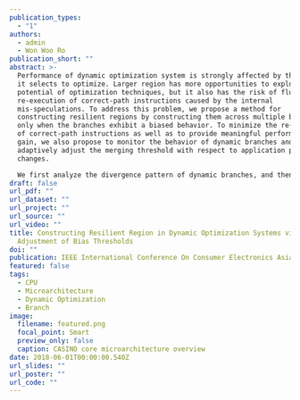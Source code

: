 ```yaml
---
publication_types:
  - "1"
authors:
  - admin
  - Won Woo Ro
publication_short: ""
abstract: >-
  Performance of dynamic optimization system is strongly affected by the region
  it selects to optimize. Larger region has more opportunities to exploit the
  potential of optimization techniques, but it also has the risk of flushing and
  re-execution of correct-path instructions caused by the internal
  mis-speculations. To address this problem, we propose a method for
  constructing resilient regions by constructing them across multiple branches
  only when the branches exhibit a biased behavior. To minimize the re-execution
  of correct-path instructions as well as to provide meaningful performance
  gain, we also propose to monitor the behavior of dynamic branches and
  adaptively adjust the merging threshold with respect to application phase
  changes.

  We first analyze the divergence pattern of dynamic branches, and then describe proposed region construction techniques (static and dynamic methods). Our evaluation results show that the proposed design with dynamic adjustment scheme shows the best coverage (over 85%) with negligible performance degradation.
draft: false
url_pdf: ""
url_dataset: ""
url_project: ""
url_source: ""
url_video: ""
title: Constructing Resilient Region in Dynamic Optimization Systems via Dynamic
  Adjustment of Bias Thresholds
doi: ""
publication: IEEE International Conference On Consumer Electronics Asia (ICCE-ASIA)
featured: false
tags:
  - CPU
  - Microarchitecture
  - Dynamic Optimization
  - Branch
image:
  filename: featured.png
  focal_point: Smart
  preview_only: false
  caption: CASINO core microarchitecture overview
date: 2018-06-01T00:00:00.540Z
url_slides: ""
url_poster: ""
url_code: ""
---
```

